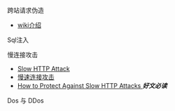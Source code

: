 跨站请求伪造
   - [wiki介绍](https://zh.wikipedia.org/zh-cn/%E8%B7%A8%E7%AB%99%E8%AF%B7%E6%B1%82%E4%BC%AA%E9%80%A0)



Sql注入



慢连接攻击

   - [Slow HTTP Attack](https://www.jianshu.com/p/20a9664b89ea)
   - [慢速连接攻击](https://blog.csdn.net/qinyushuang/article/details/43274383)
   - [How to Protect Against Slow HTTP Attacks ](https://blog.qualys.com/securitylabs/2011/11/02/how-to-protect-against-slow-http-attacks)  ***好文必读***







Dos 与 DDos